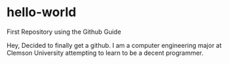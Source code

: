 # hello-world
First Repository using the Github Guide


Hey,
  Decided to finally get a github. I am a computer engineering major at Clemson University
attempting to learn to be a decent programmer.
